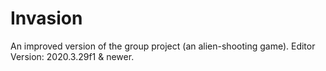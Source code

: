 # Invasion
An improved version of the group project (an alien-shooting game).
Editor Version: 2020.3.29f1 & newer.
